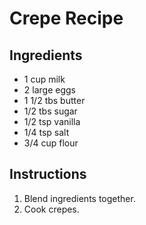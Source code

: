 # Crepe Recipe

## Ingredients
 - 1 cup milk
 - 2 large eggs
 - 1 1/2 tbs butter
 - 1/2 tbs sugar
 - 1/2 tsp vanilla
 - 1/4 tsp salt
 - 3/4 cup flour

## Instructions
 1. Blend ingredients together.
 2. Cook crepes.
